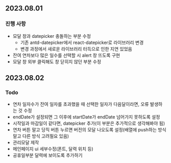 ## 2023.08.01

### 진행 사항

- 모달 창과 datepicker 충돌하는 부분 수정
  - 기존 antd-datepicker에서 react-datepicker로 라이브러리 변경
  - 변경 과정에서 새로운 라이브러리 터득으로 인한 지연 있었음
- 잔여 연차보다 많은 일수를 선택할 시 alert 창 뜨도록 구현
- 모달 창 외부 클릭해도 창 닫히지 않던 부분 수정


## 2023.08.02

### Todo

- 연차 일자수가 잔여 일자를 초과했을 때 선택한 일자가 다음달이라면, 오류 발생하는 것 수정
- endDate가 설정되면 그 이후에 startDate가 endDate 넘어가지 못하도록 설정
- 시작일과 마감일이 같다면, datepicker 추가(이 부분은 추가적으로 생각해봐야 됨)
- 연차 버튼 말고 당직 버튼 누르면 버전의 모달 나오도록 설정(배열에 push하는 방식말고 다른 방식 고려필요 있음)
- 관리모달 제작
- 메인페이지 ui 세부수정(폰트, 달력 위치 등)
- 공휴일부분 달력에 보이도록 추가하기

